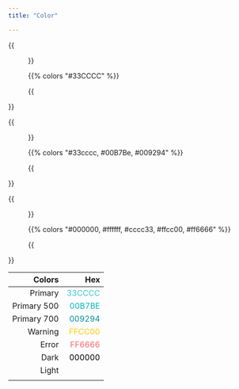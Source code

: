 ```yaml
---
title: "Color"

---
```




{{<figure caption="Float Color">}}

{{% colors "#33CCCC" %}}

{{</figure>}}

{{<figure caption="Primary Color Palette (Brand, 500, 700)">}}

{{% colors "#33cccc, #00B7Be, #009294" %}}

{{</figure>}}

{{<figure caption="Dark, Light, Success, Warning, Error">}}

{{% colors "#000000, #ffffff, #cccc33, #ffcc00, #ff6666" %}}

{{</figure>}}





|      Colors |                                       Hex |
| ----------: | ----------------------------------------: |
|     Primary | <span style='color:#33CCCC'>33CCCC</span> |
| Primary 500 | <span style='color:#00B7BE'>00B7BE</span> |
| Primary 700 | <span style='color:#009294'>009294</span> |
|     Warning | <span style='color:#FFCC00'>FFCC00</span> |
|       Error | <span style='color:#FF6666'>FF6666</span> |
|        Dark | <span style='color:#000000'>000000</span> |
|       Light | <span style='color:#FFFFFF'>FFFFFF</span> |
|             |                                           |